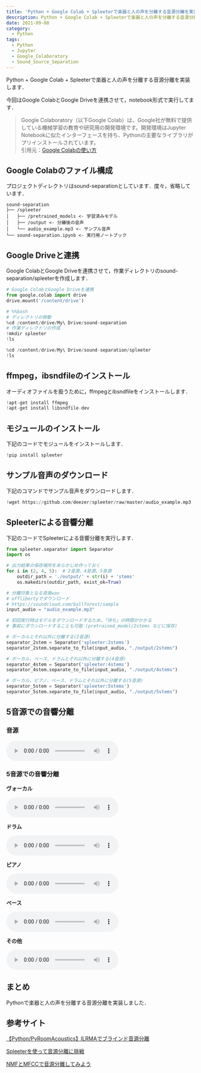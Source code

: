 ```yaml
---
title: 'Python + Google Colab + Spleeterで楽器と人の声を分離する音源分離を実装する'
description: Python + Google Colab + Spleeterで楽器と人の声を分離する音源分離を実装します．
date: 2021-09-08
category: 
  - Python
tags:
  - Python
  - Jupyter
  - Google_Colaboratory
  - Sound_Source_Separation
---
```


<!-- https://www.hamlet-engineer.com -->
Python + Google Colab + Spleeterで楽器と人の声を分離する音源分離を実装します．<br>

<!-- more -->

<ClientOnly>
  <CallInArticleAdsense />
</ClientOnly>



今回はGoogle ColabとGoogle Driveを連携させて，notebook形式で実行してます．<br>

> Google Colaboratory（以下Google Colab）は、Google社が無料で提供している機械学習の教育や研究用の開発環境です。開発環境はJupyter Notebookに似たインターフェースを持ち、Pythonの主要なライブラリがプリインストールされています。<br>
引用元：[Google Colabの使い方](https://interface.cqpub.co.jp/ail01/)




## Google Colabのファイル構成
プロジェクトディレクトリはsound-separationとしています．度々，省略しています．
```
sound-separation
├── /spleeter
│   ├── /pretrained_models <- 学習済みモデル
│   ├── /output <- 分離後の音声
│   └── audio_example.mp3 <- サンプル音声
└── sound-separation.ipynb <- 実行用ノートブック
```

## Google Driveと連携
Google ColabとGoogle Driveを連携させて，作業ディレクトリのsound-separation/spleeterを作成します．<br>

```python
# Google ColabとGoogle Driveを連携
from google.colab import drive
drive.mount('/content/drive')
```

```python
# %%bash
# ディレクトリの移動
%cd /content/drive/My\ Drive/sound-separation
# 作業ディレクトリの作成
!mkdir spleeter
!ls
```

```python
%cd /content/drive/My\ Drive/sound-separation/spleeter
!ls
```

## ffmpeg，ibsndfileのインストール
オーディオファイルを扱うために，ffmpegとibsndfileをインストールします．

```python
!apt-get install ffmpeg
!apt-get install libsndfile-dev
```

## モジュールのインストール
下記のコードでモジュールをインストールします．

```python
!pip install spleeter
```
## サンプル音声のダウンロード
下記のコマンドでサンプル音声をダウンロードします．

```python
!wget https://github.com/deezer/spleeter/raw/master/audio_example.mp3
```

## Spleeterによる音響分離
下記のコードでSpleeterによる音響分離を実行します．

```python
from spleeter.separator import Separator
import os

# 出力結果の保存場所をあらかじめ作っておく
for i in (2, 4, 5):  # 2音源、4音源、5音源
    outdir_path = './output/' + str(i) + 'stems'
    os.makedirs(outdir_path, exist_ok=True)

# 分離対象となる音楽wav
# offlibertyでダウンロード
# https://soundcloud.com/ballforest/sample
input_audio = "audio_example.mp3"

# 初回実行時はモデルをダウンロードするため、「待ち」の時間がかかる
# 事前にダウンロードすることも可能 (pretrained_model/2stems などに保存)

# ボーカルとそれ以外に分離する(2音源)
separator_2stem = Separator('spleeter:2stems')
separator_2stem.separate_to_file(input_audio, "./output/2stems")

# ボーカル、ベース、ドラムとそれ以外に分離する(4音源)
separator_4stem = Separator('spleeter:4stems')
separator_4stem.separate_to_file(input_audio, "./output/4stems")

# ボーカル、ピアノ、ベース、ドラムとそれ以外に分離する(5音源)
separator_5stem = Separator('spleeter:5stems')
separator_5stem.separate_to_file(input_audio, "./output/5stems")
```

## 5音源での音響分離

### 音源

<audio src="/audio/audio_example/audio_example.mp3" controls></audio>

### 5音源での音響分離
**ヴォーカル**

<audio src="/audio/audio_example/vocals.wav" controls></audio>

**ドラム**

<audio src="/audio/audio_example/drums.wav" controls></audio>

**ピアノ**

<audio src="/audio/audio_example/piano.wav" controls></audio>

**ベース**

<audio src="/audio/audio_example/bass.wav" controls></audio>

**その他**

<audio src="/audio/audio_example/other.wav" controls></audio>

## まとめ
Pythonで楽器と人の声を分離する音源分離を実装しました．

## 参考サイト
[【Python/PyRoomAcoustics】ILRMAでブラインド音源分離](https://qiita.com/oozzZZZZ/items/496c44fcab879871a247)

[Spleeterを使って音源分離に挑戦](https://qiita.com/ObaShion/items/cf6fd0ede88b0c5187cb)

[NMFとMFCCで音源分離してみよう](https://keep-learning.hatenablog.jp/entry/2020/03/20/194403)






<ClientOnly>
  <CallInArticleAdsense />
</ClientOnly>

